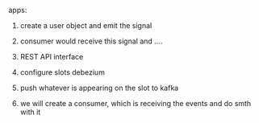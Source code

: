 apps:

1. create a user object and emit the signal
2. consumer would receive this signal and ....

1. REST API interface
2. configure slots debezium
3. push whatever is appearing on the slot to kafka
4. we will create a consumer, which is receiving the events and do smth with it